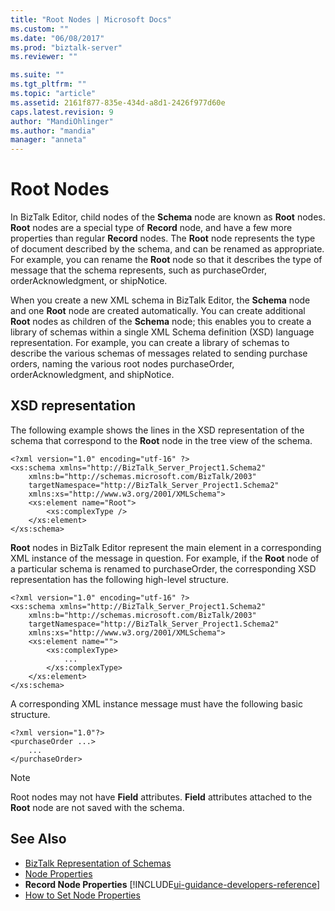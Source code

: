 ```yaml
---
title: "Root Nodes | Microsoft Docs"
ms.custom: ""
ms.date: "06/08/2017"
ms.prod: "biztalk-server"
ms.reviewer: ""

ms.suite: ""
ms.tgt_pltfrm: ""
ms.topic: "article"
ms.assetid: 2161f877-835e-434d-a8d1-2426f977d60e
caps.latest.revision: 9
author: "MandiOhlinger"
ms.author: "mandia"
manager: "anneta"
---
```

# Root Nodes
In BizTalk Editor, child nodes of the **Schema** node are known as **Root** nodes. **Root** nodes are a special type of **Record** node, and have a few more properties than regular **Record** nodes. The **Root** node represents the type of document described by the schema, and can be renamed as appropriate. For example, you can rename the **Root** node so that it describes the type of message that the schema represents, such as purchaseOrder, orderAcknowledgment, or shipNotice.  

 When you create a new XML schema in BizTalk Editor, the **Schema** node and one **Root** node are created automatically. You can create additional **Root** nodes as children of the **Schema** node; this enables you to create a library of schemas within a single XML Schema definition (XSD) language representation. For example, you can create a library of schemas to describe the various schemas of messages related to sending purchase orders, naming the various root nodes purchaseOrder, orderAcknowledgment, and shipNotice.  

## XSD representation  
 The following example shows the lines in the XSD representation of the schema that correspond to the **Root** node in the tree view of the schema.  

```  
<?xml version="1.0" encoding="utf-16" ?>  
<xs:schema xmlns="http://BizTalk_Server_Project1.Schema2"  
    xmlns:b="http://schemas.microsoft.com/BizTalk/2003"  
    targetNamespace="http://BizTalk_Server_Project1.Schema2"  
    xmlns:xs="http://www.w3.org/2001/XMLSchema">  
    <xs:element name="Root">  
        <xs:complexType />   
    </xs:element>  
</xs:schema>  
```  

 **Root** nodes in BizTalk Editor represent the main element in a corresponding XML instance of the message in question. For example, if the **Root** node of a particular schema is renamed to purchaseOrder, the corresponding XSD representation has the following high-level structure.  

```  
<?xml version="1.0" encoding="utf-16" ?>  
<xs:schema xmlns="http://BizTalk_Server_Project1.Schema2"  
    xmlns:b="http://schemas.microsoft.com/BizTalk/2003"  
    targetNamespace="http://BizTalk_Server_Project1.Schema2"  
    xmlns:xs="http://www.w3.org/2001/XMLSchema">  
    <xs:element name="">  
        <xs:complexType>   
            ...  
        </xs:complexType>   
    </xs:element>  
</xs:schema>  
```  

 A corresponding XML instance message must have the following basic structure.  

```  
<?xml version="1.0"?>  
<purchaseOrder ...>  
    ...  
</purchaseOrder>  
```  

> [!NOTE]
>  Root nodes may not have **Field** attributes. **Field** attributes attached to the **Root** node are not saved with the schema.  

## See Also  
- [BizTalk Representation of Schemas](../core/biztalk-representation-of-schemas.md)   
- [Node Properties](../core/node-properties.md)   
- **Record Node Properties**  [!INCLUDE[ui-guidance-developers-reference](../includes/ui-guidance-developers-reference.md)]
- [How to Set Node Properties](../core/how-to-set-node-properties.md)
